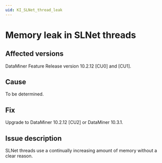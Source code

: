 ```yaml
---
uid: KI_SLNet_thread_leak
---
```


# Memory leak in SLNet threads

## Affected versions

DataMiner Feature Release version 10.2.12 [CU0] and [CU1].

## Cause

To be determined.

## Fix

Upgrade to DataMiner 10.2.12 [CU2] or DataMiner 10.3.1.

## Issue description

SLNet threads use a continually increasing amount of memory without a clear reason.
